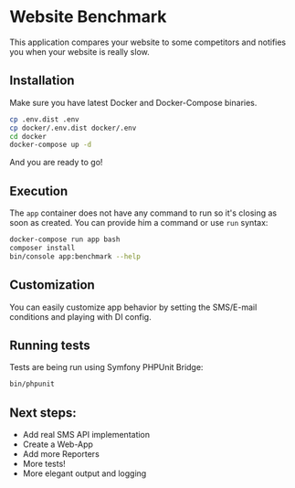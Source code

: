 # Website Benchmark

This application compares your website to some competitors and notifies you when your website is really slow.

## Installation
Make sure you have latest Docker and Docker-Compose binaries.
```bash
cp .env.dist .env
cp docker/.env.dist docker/.env
cd docker
docker-compose up -d
```
And you are ready to go!

## Execution
The `app` container does not have any command to run so it's closing as soon as created.
You can provide him a command or use `run` syntax:
```bash
docker-compose run app bash
composer install
bin/console app:benchmark --help
```

## Customization
You can easily customize app behavior by setting the SMS/E-mail conditions and playing with DI config.

## Running tests
Tests are being run using Symfony PHPUnit Bridge:
```bash
bin/phpunit
```

## Next steps:
 - Add real SMS API implementation
 - Create a Web-App
 - Add more Reporters
 - More tests!
 - More elegant output and logging
